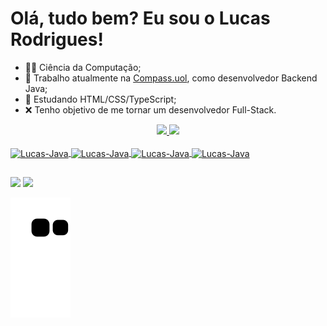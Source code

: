 # Olá, tudo bem? Eu sou o Lucas Rodrigues!
- 👨‍🎓 Ciência da Computação;
- 💼 Trabalho atualmente na [Compass.uol](https://compass.uol/), como desenvolvedor Backend Java;
- 🌱 Estudando HTML/CSS/TypeScript;
- ❌ Tenho objetivo de me tornar um desenvolvedor Full-Stack.

<div align="center">
  <a href="https://github.com/RodriguesLucas">
  <img height="180em" src="https://github-readme-stats.vercel.app/api?username=RodriguesLucas&show_icons=true&theme=dark&include_all_commits=true&count_private=true"/>
  <img height="180em" src="https://github-readme-stats.vercel.app/api/top-langs/?username=RodriguesLucas&layout=compact&langs_count=7&theme=dark"/>
</div>

</div>
<div style="display: inline_block"><br>
  <img align="center" alt="Lucas-Java" height="30" width="40" src="https://cdn.jsdelivr.net/gh/devicons/devicon/icons/java/java-original.svg">
  <img align="center" alt="Lucas-Java" height="30" width="40" src="https://cdn.jsdelivr.net/gh/devicons/devicon/icons/css3/css3-original.svg">
  <img align="center" alt="Lucas-Java" height="30" width="40" src="https://cdn.jsdelivr.net/gh/devicons/devicon/icons/html5/html5-original.svg">
  <img align="center" alt="Lucas-Java" height="30" width="40" src="https://cdn.jsdelivr.net/gh/devicons/devicon/icons/typescript/typescript-original.svg">
</div>

##

<div> 
  <a href="https://www.instagram.com/lucasrodriguees0018/" target="_blank"><img src="https://img.shields.io/badge/-Instagram-%23E4405F?style=for-the-badge&logo=instagram&logoColor=white" target="_blank"></a>
  <a href="https://www.linkedin.com/in/lucas-rodrigues-0558a3205/" target="_blank"><img src="https://img.shields.io/badge/-LinkedIn-%230077B5?style=for-the-badge&logo=linkedin&logoColor=white" target="_blank"></a>
  
  ![Snake animation](https://github.com/RodriguesLucas/RodriguesLucas/blob/output/github-contribution-grid-snake.svg)
</div>
 

